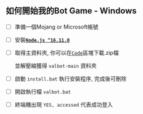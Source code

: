 ## 如何開始我的Bot Game - Windows

- [ ] 準備一個Mojang or Microsoft帳號

- [ ] 安裝[__`Node.js ^16.11.0`__](https://nodejs.org/zh-tw/download/)

- [ ] 取得主資料夾, 你可以在[`Code`](https://github.com/AsherJingkongChen/NullBot/blob/main/docs/scrs1.png)區塊下載.zip檔
  
  並解壓縮獲得 `valbot-main` 資料夾
  
- [ ] 啟動 `install.bat` 執行安裝程序, 完成後可刪除

- [ ] 開啟執行檔 `valbot.bat`

- [ ] 終端機出現 `YES, accessed` 代表成功登入

